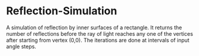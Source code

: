 # Reflection-Simulation
A simulation of reflection by inner surfaces of a rectangle.
It returns the number of reflections before the ray of light reaches any one of the vertices after starting from vertex (0,0). The iterations are done at intervals of input angle steps.